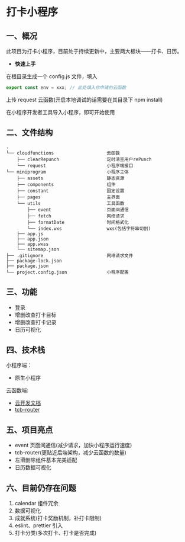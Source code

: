 # 打卡小程序

## 一、概况

此项目为打卡小程序，目前处于持续更新中，主要两大板块——打卡、日历。

- **快速上手**

在根目录生成一个 config.js 文件，填入

```javascript
export const env = xxx; // 此处填入你申请的云函数
```

上传 request 云函数(开启本地调试的话需要在其目录下 npm install)

在小程序开发者工具导入小程序，即可开始使用

## 二、文件结构

```shell
.
└── cloudfunctions                    云函数
    ├── clearRepunch                  定时清空用户rePunch
    └── request                       小程序端接口
└── miniprogram                       小程序主体
    ├── assets                        静态资源
    ├── components                    组件
    ├── constant                      固定设置
    ├── pages                         主界面
    └── utils                         工具函数
        ├── event                     页面间通信
        ├── fetch                     网络请求
        ├── formatDate                时间格式化
        └── index.wxs                 wxs(包括字符串切割)
    ├── app.js
    ├── app.json
    ├── app.wxss
    └── sitemap.json
├── .gitignore                        网络请求文件
├── package-lock.json
├── package.json
└── project.config.json               小程序配置

```

## 三、功能

- 登录
- 增删改查打卡目标
- 增删改查打卡记录
- 日历可视化

## 四、技术栈

小程序端：

- 原生小程序

云函数端:

- [云开发文档](https://developers.weixin.qq.com/miniprogram/dev/wxcloud/basis/getting-started.html)
- [tcb-router](https://github.com/TencentCloudBase/tcb-router)

## 五、项目亮点

- event 页面间通信(减少请求，加快小程序运行速度)
- tcb-router(更贴近后端架构，减少云函数的数量)
- 左滑删除组件基本完美适配
- 日历数据可视化

## 六、目前仍存在问题

1. calendar 组件冗余
2. 数据可视化
3. 成就系统(打卡奖励机制，补打卡限制)
4. eslint、prettier 引入
5. 打卡分类(多次打卡、打卡是否完成)
